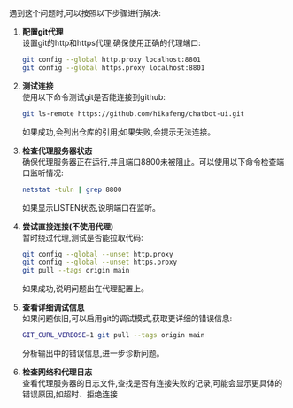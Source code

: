 遇到这个问题时,可以按照以下步骤进行解决:

1. **配置git代理**  
   设置git的http和https代理,确保使用正确的代理端口:
   ```bash
   git config --global http.proxy localhost:8801
   git config --global https.proxy localhost:8801
   ```

2. **测试连接**  
   使用以下命令测试git是否能连接到github:
   ```bash
   git ls-remote https://github.com/hikafeng/chatbot-ui.git
   ```
   如果成功,会列出仓库的引用;如果失败,会提示无法连接。

3. **检查代理服务器状态**  
   确保代理服务器正在运行,并且端口8800未被阻止。可以使用以下命令检查端口监听情况:
   ```bash
   netstat -tuln | grep 8800
   ```
   如果显示LISTEN状态,说明端口在监听。

4. **尝试直接连接(不使用代理)**  
   暂时绕过代理,测试是否能拉取代码:
   ```bash
   git config --global --unset http.proxy
   git config --global --unset https.proxy
   git pull --tags origin main
   ```
   如果成功,说明问题出在代理配置上。

5. **查看详细调试信息**  
   如果问题依旧,可以启用git的调试模式,获取更详细的错误信息:
   ```bash
   GIT_CURL_VERBOSE=1 git pull --tags origin main
   ```
   分析输出中的错误信息,进一步诊断问题。

6. **检查网络和代理日志**  
   查看代理服务器的日志文件,查找是否有连接失败的记录,可能会显示更具体的错误原因,如超时、拒绝连接
